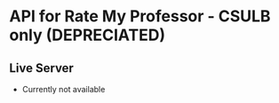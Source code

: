 # API for Rate My Professor - CSULB only **(DEPRECIATED)**

## Live Server

- Currently not available
